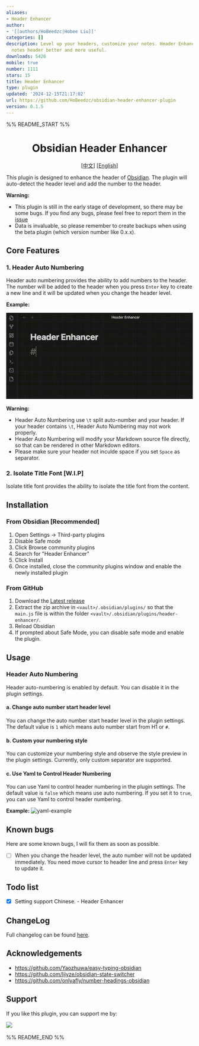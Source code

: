 ```yaml
---
aliases:
- Header Enhancer
author:
- '[[authors/HoBeedzc|Hobee Liu]]'
categories: []
description: Level up your headers, customize your notes. Header Enhancer makes your
  notes header better and more useful.
downloads: 5426
mobile: true
number: 1111
stars: 15
title: Header Enhancer
type: plugin
updated: '2024-12-15T21:17:02'
url: https://github.com/HoBeedzc/obsidian-header-enhancer-plugin
version: 0.1.5
---
```


%% README_START %%

<h1 align="center">Obsidian Header Enhancer</h1>
<div align="center">

[[中文](./README.zh.md)] [[English](./README.md)]

</div>

This plugin is designed to enhance the header of [Obsidian](https://obsidian.md). The plugin will auto-detect the header level and add the number to the header.

**Warning:**
- This plugin is still in the early stage of development, so there may be some bugs. If you find any bugs, please feel free to report them in the [issue](https://github.com/HoBeedzc/obsidian-header-enhancer-plugin/issues)
- Data is invaluable, so please remember to create backups when using the beta plugin (which version number like 0.x.x).

## Core Features
### 1. Header Auto Numbering
Header auto numbering provides the ability to add numbers to the header. The number will be added to the header when you press `Enter` key to create a new line and it will be updated when you change the header level.

**Example:**

![header-auto-numbering-example](https://raw.githubusercontent.com/HoBeedzc/obsidian-header-enhancer-plugin/HEAD/doc/img/header-auto-numbering-example.gif)

**Warning:**
- Header Auto Numbering use `\t` split auto-number and your header. If your header contains `\t`, Header Auto Numbering may not work properly.
- Header Auto Numbering will modify your Markdown source file directly, so that can be rendered in other Markdown editors. 
- Please make sure your header not inculde space if you set `Space` as separator.

### 2. Isolate Title Font [W.I.P]
Isolate title font provides the ability to isolate the title font from the content. 

## Installation

### From Obsidian \[Recommended\]
1. Open Settings -> Third-party plugins
2. Disable Safe mode
3. Click Browse community plugins
4. Search for "Header Enhancer"
5. Click Install
6. Once installed, close the community plugins window and enable the newly installed plugin

### From GitHub
1. Download the [Latest release](https://github.com/HoBeedzc/obsidian-header-enhancer-plugin/releases/latest)
2. Extract the zip archive in `<vault>/.obsidian/plugins/` so that the `main.js` file is within the folder `<vault>/.obsidian/plugins/header-enhancer/`.
3. Reload Obsidian
4. If prompted about Safe Mode, you can disable safe mode and enable the plugin.

## Usage
### Header Auto Numbering
Header auto-numbering is enabled by default. You can disable it in the plugin settings.

#### a. Change auto number start header level
You can change the auto number start header level in the plugin settings. The default value is `1` which means auto number start from H1 or `#`.

#### b. Custom your numbering style
You can customize your numbering style and observe the style preview in the plugin settings. Currently, only custom separator are supported. 

#### c. Use Yaml to Control Header Numbering
You can use Yaml to control header numbering in the plugin settings. The default value is `false` which means use auto numbering. If you set it to `true`, you can use Yaml to control header numbering.

**Example:**
![yaml-example](https://raw.githubusercontent.com/HoBeedzc/obsidian-header-enhancer-plugin/HEAD/doc/img/yaml-example.gif)

## Known bugs
Here are some known bugs, I will fix them as soon as possible.
- [ ] When you change the header level, the auto number will not be updated immediately. You need move cursor to header line and press `Enter` key to update it.

## Todo list
- [x] Setting support Chinese. - Header Enhancer

## ChangeLog
Full changelog can be found [here](./doc/changelog.md).

## Acknowledgements
- https://github.com/Yaozhuwa/easy-typing-obsidian
- https://github.com/lijyze/obsidian-state-switcher
- https://github.com/onlyafly/number-headings-obsidian

## Support
If you like this plugin, you can support me by:

<a href="https://bmc.link/hobee"><img src="https://img.buymeacoffee.com/button-api/?text=Buy me a coffee&emoji=&slug=hobee&button_colour=FFDD00&font_colour=000000&font_family=Cookie&outline_colour=000000&coffee_colour=ffffff" /></a>


%% README_END %%